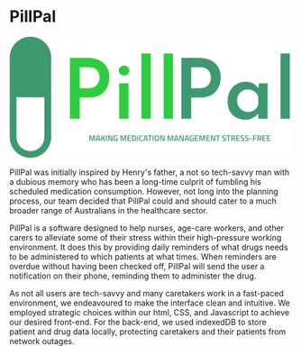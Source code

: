 # PillPal

![PillPal Logo](resources/pillpal-logo.png)

PillPal was initially inspired by Henry's father, a not so tech-savvy man with a dubious memory who has been a long-time culprit of fumbling his scheduled medication consumption. However, not long into the planning process, our team decided that PillPal could and should cater to a much broader range of Australians in the healthcare sector.

PillPal is a software designed to help nurses, age-care workers, and other carers to alleviate some of their stress within their high-pressure working environment. It does this by providing daily reminders of what drugs needs to be administered to which patients at what times. When reminders are overdue without having been checked off, PillPal will send the user a notification on their phone, reminding them to administer the drug.

As not all users are tech-savvy and many caretakers work in a fast-paced environment, we endeavoured to make the interface clean and intuitive. We employed strategic choices within our html, CSS, and Javascript to achieve our desired front-end. For the back-end, we used indexedDB to store patient and drug data locally, protecting caretakers and their patients from network outages.